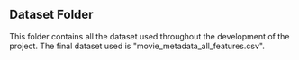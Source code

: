 ## Dataset Folder

This folder contains all the dataset used throughout the development of the project. The final dataset used is "movie_metadata_all_features.csv".